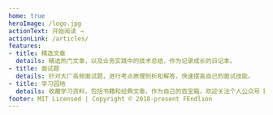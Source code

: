 ```yaml
---
home: true
heroImage: /logo.jpg
actionText: 开始阅读 →
actionLink: /articles/
features:
- title: 精选文章
  details: 精选热门文章，以及业务实践中的技术总结，作为记录成长的日记本。
- title: 面试题
  details: 针对大厂高频面试题，进行考点原理剖析和解答，快速提高自己的面试技能。
- title: 学习园地
  details: 收藏学习资料，包括书籍和经典文章，作为自己的百宝箱，欢迎关注个人公众号【前端名狮】。
footer: MIT Licensed | Copyright © 2018-present FEndlion
---
```

